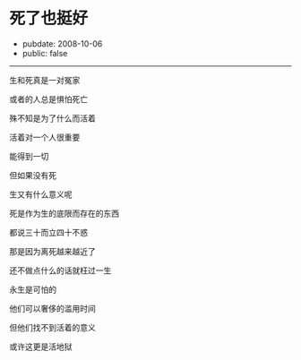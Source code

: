 # 死了也挺好

- pubdate: 2008-10-06
- public: false

--------------------------


生和死真是一对冤家

或者的人总是惧怕死亡

殊不知是为了什么而活着



活着对一个人很重要

能得到一切

但如果没有死

生又有什么意义呢



死是作为生的底限而存在的东西

都说三十而立四十不惑

那是因为离死越来越近了

还不做点什么的话就枉过一生



永生是可怕的

他们可以奢侈的滥用时间

但他们找不到活着的意义

或许这更是活地狱
